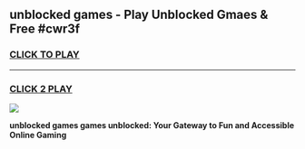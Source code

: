 
## unblocked games - Play Unblocked Gmaes & Free #cwr3f
<h3>
<a href="https://news.freeplayer.one?title=unblocked_games&ref=03M">CLICK TO PLAY</a></h3>
<hr>

<h3>
<a href="https://news.freeplayer.one?title=unblocked_games&ref=03M">CLICK 2 PLAY</a>
  
</h3>

<a href="https://news.freeplayer.one?title=unblocked_games&ref=03M"><img src="https://clearcache.store/games.png"></a>


**unblocked games games unblocked: Your Gateway to Fun and Accessible Online Gaming**
